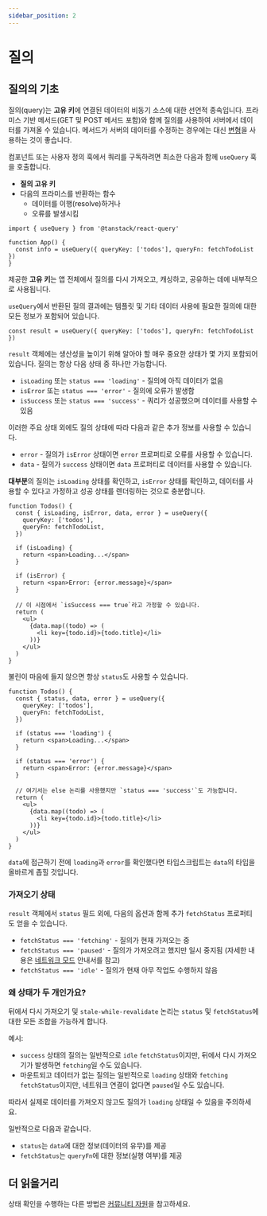 ```yaml
---
sidebar_position: 2
---
```


# 질의

## 질의의 기초

질의(query)는 **고유 키**에 연결된 데이터의 비동기 소스에 대한 선언적 종속입니다. 프라미스 기반 메서드(GET 및 POST 메서드 포함)와 함께 질의를 사용하여 서버에서 데이터를 가져올 수 있습니다. 메서드가 서버의 데이터를 수정하는 경우에는 대신 [변형](https://tanstack.com/query/latest/docs/react/guides/mutations)을 사용하는 것이 좋습니다.

컴포넌트 또는 사용자 정의 훅에서 쿼리를 구독하려면 최소한 다음과 함께 `useQuery` 훅을 호출합니다.

- **질의 고유 키**
- 다음의 프라미스를 반환하는 함수
   - 데이터를 이행(resolve)하거나
   - 오류를 발생시킴

```tsx
import { useQuery } from '@tanstack/react-query'

function App() {
  const info = useQuery({ queryKey: ['todos'], queryFn: fetchTodoList })
}
```

제공한 **고유 키**는 앱 전체에서 질의를 다시 가져오고, 캐싱하고, 공유하는 데에 내부적으로 사용됩니다.

`useQuery`에서 반환된 질의 결과에는 템플릿 및 기타 데이터 사용에 필요한 질의에 대한 모든 정보가 포함되어 있습니다.

```tsx
const result = useQuery({ queryKey: ['todos'], queryFn: fetchTodoList })
```

`result` 객체에는 생산성을 높이기 위해 알아야 할 매우 중요한 상태가 몇 가지 포함되어 있습니다. 질의는 항상 다음 상태 중 하나만 가능합니다.

- `isLoading` 또는 `status === 'loading'` - 질의에 아직 데이터가 없음
- `isError` 또는 `status === 'error'` - 질의에 오류가 발생함
- `isSuccess` 또는 `status === 'success'` - 쿼리가 성공했으며 데이터를 사용할 수 있음

이러한 주요 상태 외에도 질의 상태에 따라 다음과 같은 추가 정보를 사용할 수 있습니다.

- `error` - 질의가 `isError` 상태이면 `error` 프로퍼티로 오류를 사용할 수 있습니다.
- `data` - 질의가 `success` 상태이면 `data` 프로퍼티로 데이터를 사용할 수 있습니다.

**대부분**의 질의는 `isLoading` 상태를 확인하고, `isError` 상태를 확인하고, 데이터를 사용할 수 있다고 가정하고 성공 상태를 렌더링하는 것으로 충분합니다.

```tsx
function Todos() {
  const { isLoading, isError, data, error } = useQuery({
    queryKey: ['todos'],
    queryFn: fetchTodoList,
  })

  if (isLoading) {
    return <span>Loading...</span>
  }

  if (isError) {
    return <span>Error: {error.message}</span>
  }

  // 이 시점에서 `isSuccess === true`라고 가정할 수 있습니다.
  return (
    <ul>
      {data.map((todo) => (
        <li key={todo.id}>{todo.title}</li>
      ))}
    </ul>
  )
}
```

불린이 마음에 들지 않으면 항상 `status`도 사용할 수 있습니다.

```tsx
function Todos() {
  const { status, data, error } = useQuery({
    queryKey: ['todos'],
    queryFn: fetchTodoList,
  })

  if (status === 'loading') {
    return <span>Loading...</span>
  }

  if (status === 'error') {
    return <span>Error: {error.message}</span>
  }

  // 여기서는 else 논리를 사용했지만 `status === 'success'`도 가능합니다.
  return (
    <ul>
      {data.map((todo) => (
        <li key={todo.id}>{todo.title}</li>
      ))}
    </ul>
  )
}
```

`data`에 접근하기 전에 `loading`과 `error`를 확인했다면 타입스크립트는 `data`의 타입을 올바르게 좁힐 것입니다.

### 가져오기 상태

`result` 객체에서 `status` 필드 외에, 다음의 옵션과 함께 추가 `fetchStatus` 프로퍼티도 얻을 수 있습니다.

- `fetchStatus === 'fetching'` - 질의가 현재 가져오는 중
- `fetchStatus === 'paused'` - 질의가 가져오려고 했지만 일시 중지됨 (자세한 내용은 [네트워크 모드](https://tanstack.com/query/latest/docs/react/guides/network-mode) 안내서를 참고)
- `fetchStatus === 'idle'` - 질의가 현재 아무 작업도 수행하지 않음

### 왜 상태가 두 개인가요?

뒤에서 다시 가져오기 및 `stale-while-revalidate` 논리는 `status` 및 `fetchStatus`에 대한 모든 조합을 가능하게 합니다.

예시:

- `success` 상태의 질의는 일반적으로 `idle` `fetchStatus`이지만, 뒤에서 다시 가져오기가 발생하면 `fetching`일 수도 있습니다.
- 마운트되고 데이터가 없는 질의는 일반적으로 `loading` 상태와 `fetching` `fetchStatus`이지만, 네트워크 연결이 없다면 `paused`일 수도 있습니다.

따라서 실제로 데이터를 가져오지 않고도 질의가 `loading` 상태일 수 있음을 주의하세요.

일반적으로 다음과 같습니다.

- `status`는 `data`에 대한 정보(데이터의 유무)를 제공
- `fetchStatus`는 `queryFn`에 대한 정보(실행 여부)를 제공

## 더 읽을거리

상태 확인을 수행하는 다른 방법은 [커뮤니티 자원](https://tanstack.com/query/latest/docs/react/community/tkdodos-blog#4-status-checks-in-react-query)을 참고하세요.